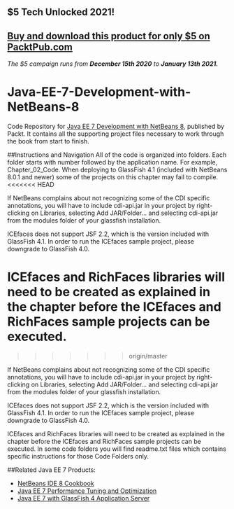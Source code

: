 ## $5 Tech Unlocked 2021!
[Buy and download this product for only $5 on PacktPub.com](https://www.packtpub.com/)
-----
*The $5 campaign         runs from __December 15th 2020__ to __January 13th 2021.__*

# Java-EE-7-Development-with-NetBeans-8
Code Repository for [Java EE 7 Development with NetBeans 8](https://www.packtpub.com/application-development/java-ee-7-development-netbeans-8?utm_source=github&utm_medium=repository&utm_campaign=9781783983520), published by Packt. It contains all the supporting project files necessary to work through the book from start to finish.


##Instructions and Navigation
All of the code is organized into folders. Each folder starts with number followed by the application name. For example,
Chapter_02_Code.
When deploying to GlassFish 4.1 (included with NetBeans 8.0.1 and newer) some of the projects on this chapter may fail to compile.
<<<<<<< HEAD

If NetBeans complains about not recognizing some of the CDI specific annotations, you will have to include cdi-api.jar in your project by right-clicking on Libraries, selecting Add JAR/Folder... and selecting cdi-api.jar from the modules folder of your glassfish installation.

ICEfaces does not support JSF 2.2, which is the version included with GlassFish 4.1. In order to run the ICEfaces sample project, please downgrade to GlassFish 4.0.

ICEfaces and RichFaces libraries will need to be created as explained in the chapter before the ICEfaces and RichFaces sample projects can be executed.
=======
>>>>>>> origin/master

If NetBeans complains about not recognizing some of the CDI specific annotations, you will have to include cdi-api.jar in your project by right-clicking on Libraries, selecting Add JAR/Folder... and selecting cdi-api.jar from the modules folder of your glassfish installation.

ICEfaces does not support JSF 2.2, which is the version included with GlassFish 4.1. In order to run the ICEfaces sample project, please downgrade to GlassFish 4.0.

ICEfaces and RichFaces libraries will need to be created as explained in the chapter before the ICEfaces and RichFaces sample projects can be executed.
In some code folders you will find readme.txt files which contains specific instructions for those Code Folders only.

##Related Java EE 7 Products:
* [NetBeans IDE 8 Cookbook](https://www.packtpub.com/application-development/netbeans-ide-8-cookbook?utm_source=github&utm_medium=repository&utm_campaign=9781782167761)
* [Java EE 7 Performance Tuning and Optimization](https://www.packtpub.com/application-development/java-ee-7-performance-tuning-and-optimization?utm_source=github&utm_medium=repository&utm_campaign=9781782176428)
* [Java EE 7 with GlassFish 4 Application Server](https://www.packtpub.com/application-development/java-ee-7-glassfish-4-application-server?utm_source=github&utm_medium=repository&utm_campaign=9781782176886)
